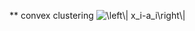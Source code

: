 ** convex clustering
<img src="https://latex.codecogs.com/svg.image?\left\|&space;x_i-a_i\right\|" title="\left\| x_i-a_i\right\|" />

